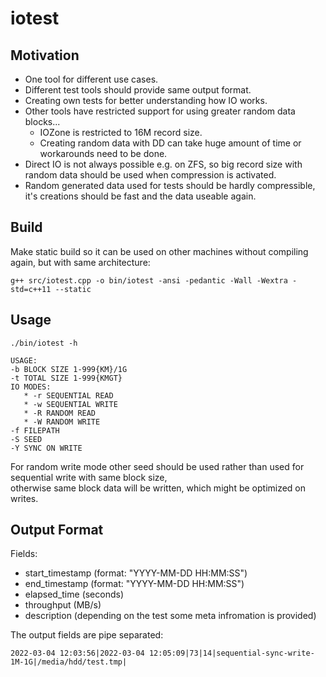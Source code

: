 # iotest

## Motivation

* One tool for different use cases.
* Different test tools should provide same output format.
* Creating own tests for better understanding how IO works.
* Other tools have restricted support for using greater random data blocks...
  * IOZone is restricted to 16M record size.
  * Creating random data with DD can take huge amount of time or workarounds need to be done.
* Direct IO is not always possible e.g. on ZFS, so big record size with random data should be used when compression is activated.
* Random generated data used for tests should be hardly compressible, it's creations should be fast and the data useable again.

## Build

Make static build so it can be used on other machines without compiling again, but with same architecture:  

`g++ src/iotest.cpp -o bin/iotest -ansi -pedantic -Wall -Wextra -std=c++11 --static`

## Usage

`./bin/iotest -h`  

```
USAGE:
-b BLOCK SIZE 1-999{KM}/1G
-t TOTAL SIZE 1-999{KMGT}
IO MODES:
   * -r SEQUENTIAL READ
   * -w SEQUENTIAL WRITE
   * -R RANDOM READ
   * -W RANDOM WRITE
-f FILEPATH
-S SEED
-Y SYNC ON WRITE
```

For random write mode other seed should be used rather than used for sequential write with same block size,  
otherwise same block data will be written, which might be optimized on writes.

## Output Format

Fields:  
* start\_timestamp (format: "YYYY-MM-DD HH:MM:SS")
* end\_timestamp (format: "YYYY-MM-DD HH:MM:SS")
* elapsed\_time (seconds)
* throughput (MB/s) 
* description (depending on the test some meta infromation is provided)

The output fields are pipe separated:  

```
2022-03-04 12:03:56|2022-03-04 12:05:09|73|14|sequential-sync-write-1M-1G|/media/hdd/test.tmp|
```
